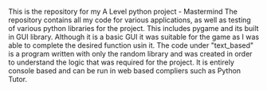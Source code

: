 This is the repository for my A Level python project - Mastermind
The repository contains all my code for various applications, as well as testing of various python libraries for the project. This includes pygame and its built in GUI library. Although it is a basic GUI it was suitable for the game as I was able to complete the desired function usin it. The code under "text_based" is a program written with only the random library and was created in order to understand the logic that was required for the project. It is entirely console based and can be run in web based compliers such as Python Tutor.

